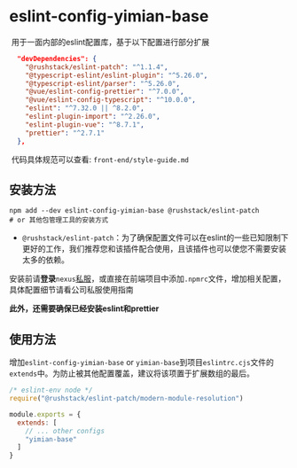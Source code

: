 # eslint-config-yimian-base

​	用于一面内部的eslint配置库，基于以下配置进行部分扩展

```json
  "devDependencies": {
    "@rushstack/eslint-patch": "^1.1.4",
    "@typescript-eslint/eslint-plugin": "^5.26.0",
    "@typescript-eslint/parser": "^5.26.0",
    "@vue/eslint-config-prettier": "^7.0.0",
    "@vue/eslint-config-typescript": "^10.0.0",
    "eslint": "^7.32.0 || ^8.2.0",
    "eslint-plugin-import": "^2.26.0",
    "eslint-plugin-vue": "^8.7.1",
    "prettier": "^2.7.1"
  },
```

​	代码具体规范可以查看: `front-end/style-guide.md`



## 安装方法

```shell
npm add --dev eslint-config-yimian-base @rushstack/eslint-patch
# or 其他包管理工具的安装方式
```

- `@rushstack/eslint-patch`：为了确保配置文件可以在eslint的一些已知限制下更好的工作，我们推荐您和该插件配合使用，且该插件也可以使您不需要安装太多的依赖。

安装前请**登录**`nexus`[私服](https://ones.ai/wiki/#/team/49egF9Px/space/CAKmZRGr/page/FUMe6Rvo)，或直接在前端项目中添加`.npmrc`文件，增加相关配置，具体配置细节请看公司私服使用指南

**此外，还需要确保已经安装eslint和prettier**

## 使用方法

增加`eslint-config-yimian-base` or `yimian-base`到项目`eslintrc.cjs`文件的`extends`中。为防止被其他配置覆盖，建议将该项置于扩展数组的最后。

```javascript
/* eslint-env node */
require("@rushstack/eslint-patch/modern-module-resolution")

module.exports = {
  extends: [
    // ... other configs
    "yimian-base"
  ]
}
```





